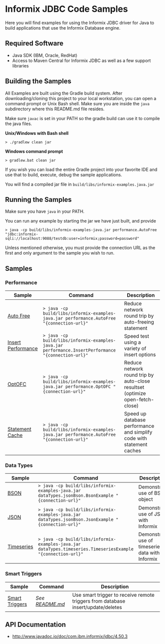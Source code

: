 # Informix JDBC Code Samples

Here you will find examples for using the Informix JDBC driver for Java to build applications that use the Informix Database engine.

## Required Software

* Java SDK (IBM, Oracle, RedHat)
* Access to Maven Central for Informix JDBC as well as a few support libraries


## Building the Samples
All Examples are built using the Gradle build system. After downloading/cloning this project to your local workstation, you can open a command prompt or Unix Bash shell. Make sure you are inside the `java` subdirectory where this README.md file resides.

Make sure `javac` is set in your PATH so the gradle build can use it to compile the java files.


__Unix/Windows with Bash shell__

`> ./gradlew clean jar`

__Windows command prompt__

`> gradlew.bat clean jar`

If you wish you can load the entire Gradle project into your favorite IDE and use that to build, execute, debug the sample applications.

You will find a compiled jar file in `build/libs/informix-examples.java.jar`

## Running the Samples

Make sure you have `java` in your PATH.

You can run any example by starting the jar we have just built, and provide 

`> java -cp build/libs/informix-examples-java.jar performance.AutoFree "jdbc:informix-sqli://localhost:9088/testdb:user=informix;password=password"`

Unless mentioned otherwise, you must provide the connection URL as the first and only argument to the sample you wish to run.

## Samples


### Performance

Sample | Command | Description
-------|---------|-------------
[Auto Free](src/main/java/performance/AutoFree.java) | `> java -cp build/libs/informix-examples-java.jar performance.AutoFree "{connection-url}"` | Reduce network round trip by auto-freeing statement
[Insert Performance](src/main/java/performance/InsertPerformance.java) | `> java -cp build/libs/informix-examples-java.jar performance.InsertPerformance "{connection-url}"` | Speed test using a variety of insert options
[OptOFC](src/main/java/performance/OptOFC.java) | `> java -cp build/libs/informix-examples-java.jar performance.OptOFC "{connection-url}"` | Reduce network round trip by auto-close resultset (optimize open-fetch-close)
[Statement Cache](src/main/java/performance/StatementCache.java) | `> java -cp build/libs/informix-examples-java.jar performance.AutoFree "{connection-url}"` | Speed up database performance and simplify code with statement caches
### Data Types

Sample | Command | Description
-------|---------|-------------
[BSON](src/main/java/dataTypes/jsonBson/BsonExample.java) | `> java -cp build/libs/informix-examples-java.jar dataTypes.jsonBson.BsonExample "{connection-url}"` | Demonstrate use of BSON object
[JSON](src/main/java/dataTypes/jsonBson/JsonExample.java) | `> java -cp build/libs/informix-examples-java.jar dataTypes.jsonBson.JsonExample "{connection-url}"` | Demonstrate use of JSON with Informix
[Timeseries](src/main/java/dataTypes/timeseries/TimeseriesExample.java) | `> java -cp build/libs/informix-examples-java.jar dataTypes.timeseries.TimeseriesExample "{connection-url}"` | Demonstrate use of timeseries data with Informix

### Smart Triggers
Sample | Command | Description
-------|---------|-------------
[Smart Triggers](src/main/java/smartTriggers/SmartTrigger.java) | _See [README.md](src/main/java/smartTriggers/README.md)_ | Use smart trigger to receive remote triggers from database insert/update/deletes

## API Documentation

* <http://www.javadoc.io/doc/com.ibm.informix/jdbc/4.50.3>

